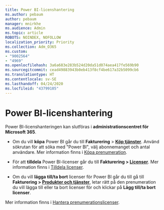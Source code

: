```yaml
---
title: Power BI-licenshantering
ms.author: pebaum
author: pebaum
manager: mnirkhe
ms.audience: Admin
ms.topic: article
ROBOTS: NOINDEX, NOFOLLOW
localization_priority: Priority
ms.collection: Adm_O365
ms.custom:
- "9002564"
- "4969"
ms.openlocfilehash: 3a6a683e283b524d20da51d074aea417fe569b90
ms.sourcegitcommit: cead49883943b0eb413f8cf4be617a32b5099cb6
ms.translationtype: HT
ms.contentlocale: sv-SE
ms.lasthandoff: 04/24/2020
ms.locfileid: "43799105"
---
```

# <a name="power-bi-license-management"></a>Power BI-licenshantering

Power BI-licenshanteringen kan slutföras i **administrationscentret för Microsoft 365**.

- Om du vill **köpa** Power BI går du till **Fakturering** \> **[Köp tjänster](https://go.microsoft.com/fwlink/p/?linkid=868433)**. Använd sökrutan för att söka med "Power BI", välj abonnemanget och antal användare. Mer information finns i [Köpa prenumeration](https://docs.microsoft.com/microsoft-365/commerce/subscriptions/upgrade-to-different-plan). 

- För att **tilldela** Power BI-licenser går du till **Fakturering > [Licenser](https://go.microsoft.com/fwlink/p/?linkid=842264)**. Mer information finns i [Tilldela licenser](https://docs.microsoft.com/microsoft-365/admin/manage/assign-licenses-to-users?view=o365-worldwide). 

- Om du vill **lägga till/ta bort** licenser för Power BI går du till gå till **Fakturering > [Produkter och tjänster](https://go.microsoft.com/fwlink/p/?linkid=842054)**, letar rätt på den prenumeration du vill lägga till eller ta bort licenser för och klickar på **Lägg till/ta bort licenser**.

Mer information finns i [Hantera prenumerationslicenser](https://docs.microsoft.com/microsoft-365/commerce/licenses/buy-licenses?view=o365-worldwide#add-or-remove-licenses-for-your-business-subscription). 
